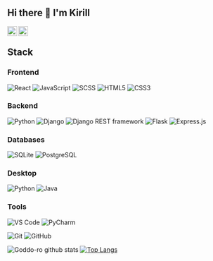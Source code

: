 ## Hi there 👋 I'm Kirill

<a href="https://t.me/goddo_ra">
  <img align="left" alt="Telegram" width="22px" src="https://camo.githubusercontent.com/5c1975da7d9ab735ceb71c57b6c7e48ff3e08ca4/68747470733a2f2f6564656e742e6769746875622e696f2f537570657254696e7949636f6e732f696d616765732f7376672f74656c656772616d2e737667">
</a>

<a href="https://vk.com/id325432771">
  <img align="left" alt="VK" width="22px" src="https://upload.wikimedia.org/wikipedia/commons/thumb/2/21/VK.com-logo.svg/2048px-VK.com-logo.svg.png" />
</a>

<br>

## Stack

### Frontend

![React](https://img.shields.io/badge/-React-202020?style=flat-square&logo=react)
![JavaScript](https://img.shields.io/badge/-JavaScript-F7DF1C?style=flat-square&logo=javascript&logoColor=white&color=%23FFCE5A)
![SCSS](https://img.shields.io/badge/-SCSS-94476E?style=flat-square&logo=SASS)
![HTML5](https://img.shields.io/badge/-HTML5-%23E44D27?style=flat-square&logo=html5&logoColor=ffffff)
![CSS3](https://img.shields.io/badge/-CSS3-%231572B6?style=flat-square&logo=css3)

### Backend

![Python](https://img.shields.io/badge/-Python-FFC6D7?style=flat-square&logo=Python)
![Django](https://img.shields.io/badge/-Django-092D1F?style=flat-square&logo=Django)
![Django REST framework](https://img.shields.io/badge/-Django%20REST%20framework-A30000?style=flat-square&logo=drf)
![Flask](https://img.shields.io/badge/-Flask-black?style=flat-square&logo=Flask)
![Express.js](https://img.shields.io/badge/Express.js-404D59?style=style=flat-square)

### Databases

![SQLite](https://img.shields.io/badge/SQLite-07405E?style=style=flat-square&logo=sqlite&logoColor=white)
![PostgreSQL](https://img.shields.io/badge/PostgreSQL-316192?style=style=flat-square&logo=postgresql&logoColor=white)

### Desktop

![Python](https://img.shields.io/badge/Python-3776AB?style=flat-squar&logo=python&logoColor=white)
![Java](https://img.shields.io/badge/Java-ED8B00?style=flat-squar&logo=java&logoColor=white)

### Tools

![VS Code](https://img.shields.io/badge/VSCode-white?style=flat-square&logo=visualstudiocode&logoColor=0173C1)
![PyCharm](https://img.shields.io/badge/PyCharm-white?style=flat-square&logo=pycharm&logoColor=black)

![Git](https://img.shields.io/badge/-Git-black?style=flat-square&logo=git)
![GitHub](https://img.shields.io/badge/-GitHub-181717?style=flat-square&logo=github)

![Goddo-ro github stats](https://github-readme-stats.vercel.app/api?username=Goddo-ro&show_icons=true&theme=radical&include_all_commits=true&count_private=true) [![Top Langs](https://github-readme-stats.vercel.app/api/top-langs/?username=Goddo-ro&layout=compact&theme=radical&langs_count=10)](https://github.com/anuraghazra/github-readme-stats)
